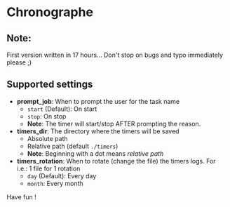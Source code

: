 Chronographe
============

Note:
-----
First version written in 17 hours... Don't stop on bugs and typo immediately please ;)

Supported settings
------------------
- **prompt_job**: When to prompt the user for the task name
	- `start` (Default): On start
	- `stop`: On stop
	- **Note**: The timer will start/stop AFTER prompting the reason.
- **timers_dir**: The directory where the timers will be saved
	- Absolute path
	- Relative path (default `./timers`)
	- **Note**: Beginning with a dot means *relative path*
- **timers_rotation**: When to rotate (change the file) the timers logs. For i.e.: 1 file for 1 rotation
	- `day` (Default): Every day
	- `month`: Every month

Have fun !